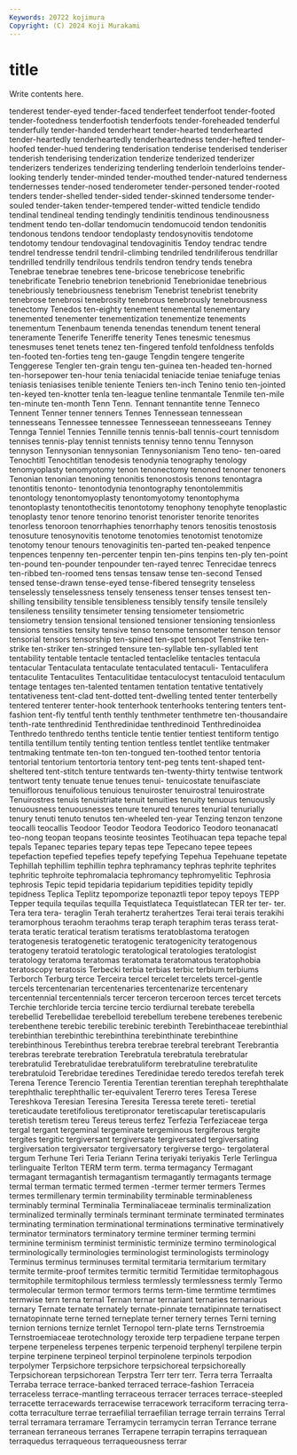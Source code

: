 ```yaml
---
Keywords: 20722 kojimura
Copyright: (C) 2024 Koji Murakami
---
```


# title

Write contents here.



 tenderest tender-eyed tender-faced tenderfeet
tenderfoot tender-footed tender-footedness tenderfootish tenderfoots tender-foreheaded tenderful tenderfully tender-handed tenderheart
tender-hearted tenderhearted tender-heartedly tenderheartedly tenderheartedness tender-hefted tender-hoofed tender-hued tendering tenderisation
tenderise tenderised tenderiser tenderish tenderising tenderization tenderize tenderized tenderizer tenderizers
tenderizes tenderizing tenderling tenderloin tenderloins tender-looking tenderly tender-minded tender-mouthed tender-natured
tenderness tendernesses tender-nosed tenderometer tender-personed tender-rooted tenders tender-shelled tender-sided tender-skinned
tendersome tender-souled tender-taken tender-tempered tender-witted tendicle tendido tendinal tendineal tending
tendingly tendinitis tendinous tendinousness tendment tendo ten-dollar tendomucin tendomucoid tendon
tendonitis tendonous tendons tendoor tendoplasty tendosynovitis tendotome tendotomy tendour tendovaginal
tendovaginitis Tendoy tendrac tendre tendrel tendresse tendril tendril-climbing tendriled tendriliferous
tendrillar tendrilled tendrilly tendrilous tendrils tendron tendry tends tenebra Tenebrae
tenebrae tenebres tene-bricose tenebricose tenebrific tenebrificate Tenebrio tenebrion tenebrionid Tenebrionidae
tenebrious tenebriously tenebriousness tenebrism Tenebrist tenebrist tenebrity tenebrose tenebrosi tenebrosity
tenebrous tenebrously tenebrousness tenectomy Tenedos ten-eighty tenement tenemental tenementary tenemented
tenementer tenementization tenementize tenements tenementum Tenenbaum tenenda tenendas tenendum tenent
teneral teneramente Tenerife Teneriffe tenerity Tenes tenesmic tenesmus tenesmuses tenet
tenets tenez ten-fingered tenfold tenfoldness tenfolds ten-footed ten-forties teng ten-gauge
Tengdin tengere tengerite Tenggerese Tengler ten-grain tengu ten-guinea ten-headed ten-horned
ten-horsepower ten-hour tenia teniacidal teniacide teniae teniafuge tenias teniasis teniasises
tenible teniente Teniers ten-inch Tenino tenio ten-jointed ten-keyed ten-knotter tenla
ten-league tenline tenmantale Tenmile ten-mile ten-minute ten-month Tenn Tenn. Tennant
tennantite tenne Tenneco Tennent Tenner tenner tenners Tennes Tennessean tennessean
tennesseans Tennessee tennessee Tennesseean tennesseeans Tenney Tennga Tenniel Tennies Tennille
tennis tennis-ball tennis-court tennisdom tennises tennis-play tennist tennists tennisy tenno
tennu Tennyson tennyson Tennysonian tennysonian Tennysonianism Teno teno- ten-oared Tenochtitl
Tenochtitlan tenodesis tenodynia tenography tenology tenomyoplasty tenomyotomy tenon tenonectomy tenoned
tenoner tenoners Tenonian tenonian tenoning tenonitis tenonostosis tenons tenontagra tenontitis
tenonto- tenontodynia tenontography tenontolemmitis tenontology tenontomyoplasty tenontomyotomy tenontophyma tenontoplasty tenontothecitis
tenontotomy tenophony tenophyte tenoplastic tenoplasty tenor tenore tenorino tenorist tenorister
tenorite tenorites tenorless tenoroon tenorrhaphies tenorrhaphy tenors tenositis tenostosis tenosuture
tenosynovitis tenotome tenotomies tenotomist tenotomize tenotomy tenour tenours tenovaginitis ten-parted
ten-peaked tenpence tenpences tenpenny ten-percenter tenpin ten-pins tenpins ten-ply ten-point
ten-pound ten-pounder tenpounder ten-rayed tenrec Tenrecidae tenrecs ten-ribbed ten-roomed tens
tensas tensaw tense ten-second Tensed tensed tense-drawn tense-eyed tense-fibered tensegrity
tenseless tenselessly tenselessness tensely tenseness tenser tenses tensest ten-shilling tensibility
tensible tensibleness tensibly tensify tensile tensilely tensileness tensility tensimeter tensing
tensiometer tensiometric tensiometry tension tensional tensioned tensioner tensioning tensionless tensions
tensities tensity tensive tenso tensome tensometer tenson tensor tensorial tensors
tensorship ten-spined ten-spot tenspot Tenstrike ten-strike ten-striker ten-stringed tensure ten-syllable
ten-syllabled tent tentability tentable tentacle tentacled tentaclelike tentacles tentacula tentacular
Tentaculata tentaculate tentaculated tentaculi- Tentaculifera tentaculite Tentaculites Tentaculitidae tentaculocyst tentaculoid
tentaculum tentage tentages ten-talented tentamen tentation tentative tentatively tentativeness tent-clad
tent-dotted tent-dwelling tented tenter tenterbelly tentered tenterer tenter-hook tenterhook tenterhooks
tentering tenters tent-fashion tent-fly tentful tenth tenthly tenthmeter tenthmetre ten-thousandaire
tenth-rate tenthredinid Tenthredinidae tenthredinoid Tenthredinoidea Tenthredo tenthredo tenths tenticle tentie
tentier tentiest tentiform tentigo tentilla tentillum tentily tenting tention tentless
tentlet tentlike tentmaker tentmaking tentmate ten-ton ten-tongued ten-toothed tentor tentoria
tentorial tentorium tentortoria tentory tent-peg tents tent-shaped tent-sheltered tent-stitch tenture
tentwards ten-twenty-thirty tentwise tentwork tentwort tenty tenuate tenue tenues tenui-
tenuicostate tenuifasciate tenuiflorous tenuifolious tenuious tenuiroster tenuirostral tenuirostrate Tenuirostres tenuis
tenuistriate tenuit tenuities tenuity tenuous tenuously tenuousness tenuousnesses tenure tenured
tenures tenurial tenurially tenury tenuti tenuto tenutos ten-wheeled ten-year Tenzing
tenzon tenzone teocalli teocallis Teodoor Teodor Teodora Teodorico Teodoro teonanacatl
teo-nong teopan teopans teosinte teosintes Teotihuacan tepa tepache tepal tepals
Tepanec teparies tepary tepas tepe Tepecano tepee tepees tepefaction tepefied
tepefies tepefy tepefying Tepehua Tepehuane tepetate Tephillah tephillim tephillin tephra
tephramancy tephras tephrite tephrites tephritic tephroite tephromalacia tephromancy tephromyelitic Tephrosia
tephrosis Tepic tepid tepidaria tepidarium tepidities tepidity tepidly tepidness Teplica
Teplitz tepomporize teponaztli tepor tepoy tepoys TEPP Tepper tequila tequilas
tequilla Tequistlateca Tequistlatecan TER ter ter- ter. Tera tera tera-
teraglin Terah terahertz terahertzes Terai terai terais terakihi teramorphous teraohm
teraohms terap teraph teraphim teras terass terat- terata teratic teratical
teratism teratisms teratoblastoma teratogen teratogenesis teratogenetic teratogenic teratogenicity teratogenous teratogeny
teratoid teratologic teratological teratologies teratologist teratology teratoma teratomas teratomata teratomatous
teratophobia teratoscopy teratosis Terbecki terbia terbias terbic terbium terbiums Terborch
Terburg terce Terceira tercel tercelet tercelets tercel-gentle tercels tercentenarian tercentenaries
tercentenarize tercentenary tercentennial tercentennials tercer terceron terceroon terces tercet tercets
Terchie terchloride tercia tercine tercio terdiurnal terebate terebella terebellid Terebellidae
terebelloid terebellum terebene terebenes terebenic terebenthene terebic terebilic terebinic terebinth
Terebinthaceae terebinthial terebinthian terebinthic terebinthina terebinthinate terebinthine terebinthinous Terebinthus terebra
terebrae terebral terebrant Terebrantia terebras terebrate terebration Terebratula terebratula terebratular
terebratulid Terebratulidae terebratuliform terebratuline terebratulite terebratuloid Terebridae teredines Teredinidae teredo
teredos terefah terek Terena Terence Terencio Terentia Terentian terentian terephah
terephthalate terephthalic terephthallic ter-equivalent Tererro teres Teresa Terese Tereshkova Teresian
Teresina Teresita Teressa terete tereti- teretial tereticaudate teretifolious teretipronator teretiscapular
teretiscapularis teretish teretism tereu Tereus tereus terfez Terfezia Terfeziaceae terga
tergal tergant tergeminal tergeminate tergeminous tergiferous tergite tergites tergitic tergiversant
tergiversate tergiversated tergiversating tergiversation tergiversator tergiversatory tergiverse tergo- tergolateral tergum
Terhune Teri Teria Teriann Terina teriyaki teriyakis Terle Terlingua terlinguaite
Terlton TERM term term. terma termagancy Termagant termagant termagantish termagantism
termagantly termagants termage termal terman termatic termed termen -termer termer
termers Termes termes termillenary termin terminability terminable terminableness terminably terminal
Terminalia Terminaliaceae terminalis terminalization terminalized terminally terminals terminant terminate terminated
terminates terminating termination terminational terminations terminative terminatively terminator terminators terminatory
termine terminer terming termini terminine terminism terminist terministic terminize termino
terminological terminologically terminologies terminologist terminologists terminology Terminus terminus terminuses termital
termitaria termitarium termitary termite termite-proof termites termitic termitid Termitidae termitophagous
termitophile termitophilous termless termlessly termlessness termly Termo termolecular termon termor
termors terms term-time termtime termtimes termwise tern terna ternal Ternan
ternar ternariant ternaries ternarious ternary Ternate ternate ternately ternate-pinnate ternatipinnate
ternatisect ternatopinnate terne terned terneplate terner ternery ternes Terni terning
ternion ternions ternize ternlet Ternopol tern-plate terns Ternstroemia Ternstroemiaceae terotechnology
teroxide terp terpadiene terpane terpen terpene terpeneless terpenes terpenic terpenoid
terphenyl terpilene terpin terpine terpinene terpineol terpinol terpinolene terpinols terpodion
terpolymer Terpsichore terpsichore terpsichoreal terpsichoreally Terpsichorean terpsichorean Terpstra Terr terr
terr. Terra terra Terraalta Terraba terrace terrace-banked terraced terrace-fashion Terraceia
terraceless terrace-mantling terraceous terracer terraces terrace-steepled terracette terracewards terracewise terracework
terraciform terracing terra-cotta terraculture terrae terraefilial terraefilian terrage terrain terrains
Terral terral terramara terramare Terramycin terramycin terran Terrance terrane terranean
terraneous terranes Terrapene terrapin terrapins terraquean terraquedus terraqueous terraqueousness terrar
